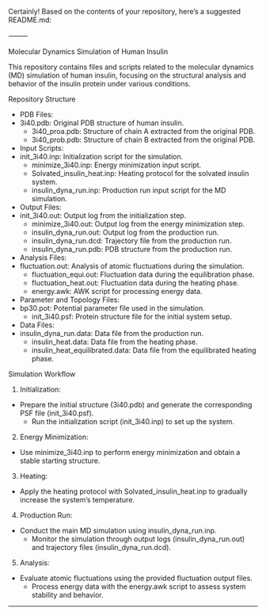 Certainly! Based on the contents of your repository, here’s a suggested README.md:

⸻

Molecular Dynamics Simulation of Human Insulin

This repository contains files and scripts related to the molecular dynamics (MD) simulation of human insulin, focusing on the structural analysis and behavior of the insulin protein under various conditions.

Repository Structure
-	PDB Files:
  -	3i40.pdb: Original PDB structure of human insulin.
	-	3i40_proa.pdb: Structure of chain A extracted from the original PDB.
	-	3i40_prob.pdb: Structure of chain B extracted from the original PDB.
-	Input Scripts:
  -	init_3i40.inp: Initialization script for the simulation.
	-	minimize_3i40.inp: Energy minimization input script.
	-	Solvated_insulin_heat.inp: Heating protocol for the solvated insulin system.
	-	insulin_dyna_run.inp: Production run input script for the MD simulation.
-	Output Files:
  -	init_3i40.out: Output log from the initialization step.
	-	minimize_3i40.out: Output log from the energy minimization step.
	-	insulin_dyna_run.out: Output log from the production run.
	-	insulin_dyna_run.dcd: Trajectory file from the production run.
	-	insulin_dyna_run.pdb: PDB structure from the production run.
-	Analysis Files:
  -	fluctuation.out: Analysis of atomic fluctuations during the simulation.
	-	fluctuation_equi.out: Fluctuation data during the equilibration phase.
	-	fluctuation_heat.out: Fluctuation data during the heating phase.
	-	energy.awk: AWK script for processing energy data.
-	Parameter and Topology Files:
  -	bp30.pot: Potential parameter file used in the simulation.
	-	init_3i40.psf: Protein structure file for the initial system setup.
-	Data Files:
  -	insulin_dyna_run.data: Data file from the production run.
	-	insulin_heat.data: Data file from the heating phase.
	-	insulin_heat_equilibrated.data: Data file from the equilibrated heating phase.

Simulation Workflow
1. Initialization:
  -	Prepare the initial structure (3i40.pdb) and generate the corresponding PSF file (init_3i40.psf).
	-	Run the initialization script (init_3i40.inp) to set up the system.
2. Energy Minimization:
  -	Use minimize_3i40.inp to perform energy minimization and obtain a stable starting structure.
3. Heating:
  -	Apply the heating protocol with Solvated_insulin_heat.inp to gradually increase the system’s temperature.
4. Production Run:
  -	Conduct the main MD simulation using insulin_dyna_run.inp.
	-	Monitor the simulation through output logs (insulin_dyna_run.out) and trajectory files (insulin_dyna_run.dcd).
5. Analysis:
  -	Evaluate atomic fluctuations using the provided fluctuation output files.
	-	Process energy data with the energy.awk script to assess system stability and behavior.



----------------------------------------------------------------------------------------------------------------------------------------------------------------------------------------------------------------------------------------
